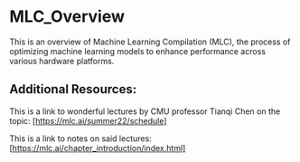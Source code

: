 # MLC_Overview
This is an overview of Machine Learning Compilation (MLC), the process of optimizing machine learning models to enhance performance across various hardware platforms.


## Additional Resources:

This is a link to wonderful lectures by CMU professor Tianqi Chen on the topic:
[https://mlc.ai/summer22/schedule]

This is a link to notes on said lectures:
[https://mlc.ai/chapter_introduction/index.html]
